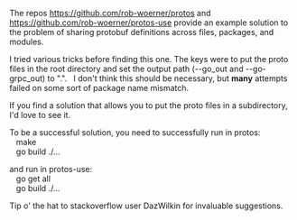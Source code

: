 The repos https://github.com/rob-woerner/protos and https://github.com/rob-woerner/protos-use provide an example solution to the problem of sharing protobuf definitions across files, packages, and modules.

I tried various tricks before finding this one.  The keys were to put the proto files in the root directory and set the output path (--go_out and --go-grpc_out) to ".".&nbsp;&nbsp;&nbsp;I don't think this should be necessary, but <b>many</b> attempts failed on some sort of package name mismatch.

If you find a solution that allows you to put the proto files in a subdirectory, I'd love to see it. 

To be a successful solution, you need to successfully run in protos:<br/>
&nbsp;&nbsp;&nbsp;make<br/>
&nbsp;&nbsp;&nbsp;go build ./...<br/>

and run in protos-use:<br/>
&nbsp;&nbsp;&nbsp;go get all<br/>
&nbsp;&nbsp;&nbsp;go build ./...<br/>


Tip o' the hat to stackoverflow user DazWilkin for invaluable suggestions.


